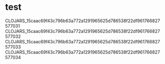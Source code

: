 # test

CLOJARS_15caac69f43c796b63a772a1291965625d786538f22df961766827577031
CLOJARS_15caac69f43c796b63a772a1291965625d786538f22df961766827577032
CLOJARS_15caac69f43c796b63a772a1291965625d786538f22df961766827577033
CLOJARS_15caac69f43c796b63a772a1291965625d786538f22df961766827577034
